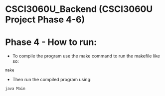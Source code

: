# CSCI3060U_Backend (CSCI3060U Project Phase 4-6)

# Phase 4 - How to run:

- To compile the program use the make command to run the makefile like so:
```
make
```
- Then run the compiled program using:
```
java Main
```